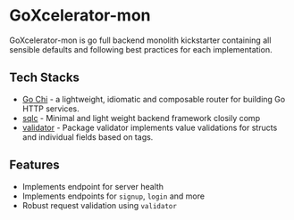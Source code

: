 # GoXcelerator-mon

GoXcelerator-mon is go full backend monolith kickstarter containing all sensible defaults and following best practices for each implementation.

## Tech Stacks

- [Go Chi](https://github.com/go-chi/chi) - a lightweight, idiomatic and composable router for building Go HTTP services.
- [sqlc](https://github.com/sqlc-dev/sqlc) - Minimal and light weight backend framework closily comp
- [validator](https://github.com/go-playground/validator) - Package validator implements value validations for structs and individual fields based on tags.

## Features

- Implements endpoint for server health
- Implements endpoints for `signup`, `login` and more
- Robust request validation using `validator`

